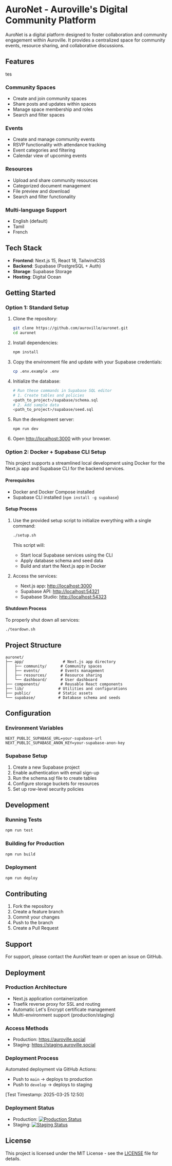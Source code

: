 # AuroNet - Auroville's Digital Community Platform

AuroNet is a digital platform designed to foster collaboration and community engagement within Auroville. It provides a centralized space for community events, resource sharing, and collaborative discussions.

## Features
tes
### Community Spaces
- Create and join community spaces
- Share posts and updates within spaces
- Manage space membership and roles
- Search and filter spaces

### Events
- Create and manage community events
- RSVP functionality with attendance tracking
- Event categories and filtering
- Calendar view of upcoming events

### Resources
- Upload and share community resources
- Categorized document management
- File preview and download
- Search and filter functionality

### Multi-language Support
- English (default)
- Tamil
- French

## Tech Stack

- **Frontend**: Next.js 15, React 18, TailwindCSS
- **Backend**: Supabase (PostgreSQL + Auth)
- **Storage**: Supabase Storage
- **Hosting**: Digital Ocean

## Getting Started

### Option 1: Standard Setup

1. Clone the repository:
   ```bash
   git clone https://github.com/auroville/auronet.git
   cd auronet
   ```

2. Install dependencies:
   ```bash
   npm install
   ```

3. Copy the environment file and update with your Supabase credentials:
   ```bash
   cp .env.example .env
   ```

4. Initialize the database:
   ```bash
   # Run these commands in Supabase SQL editor
   # 1. Create tables and policies
   <path_to_project>/supabase/schema.sql
   # 2. Add sample data
   <path_to_project>/supabase/seed.sql
   ```

5. Run the development server:
   ```bash
   npm run dev
   ```

6. Open [http://localhost:3000](http://localhost:3000) with your browser.

### Option 2: Docker + Supabase CLI Setup

This project supports a streamlined local development using Docker for the Next.js app and Supabase CLI for the backend services.

#### Prerequisites
- Docker and Docker Compose installed
- Supabase CLI installed (`npm install -g supabase`)

#### Setup Process

1. Use the provided setup script to initialize everything with a single command:
   ```bash
   ./setup.sh
   ```

   This script will:
   - Start local Supabase services using the CLI
   - Apply database schema and seed data
   - Build and start the Next.js app in Docker

2. Access the services:
   - Next.js app: [http://localhost:3000](http://localhost:3000)
   - Supabase API: [http://localhost:54321](http://localhost:54321)
   - Supabase Studio: [http://localhost:54323](http://localhost:54323)

#### Shutdown Process

To properly shut down all services:
```bash
./teardown.sh
```

## Project Structure

```
auronet/
├── app/                 # Next.js app directory
│   ├── community/      # Community spaces
│   ├── events/         # Events management
│   ├── resources/      # Resource sharing
│   └── dashboard/      # User dashboard
├── components/         # Reusable React components
├── lib/               # Utilities and configurations
├── public/            # Static assets
└── supabase/          # Database schema and seeds
```

## Configuration

### Environment Variables

```env
NEXT_PUBLIC_SUPABASE_URL=your-supabase-url
NEXT_PUBLIC_SUPABASE_ANON_KEY=your-supabase-anon-key
```

### Supabase Setup

1. Create a new Supabase project
2. Enable authentication with email sign-up
3. Run the schema.sql file to create tables
4. Configure storage buckets for resources
5. Set up row-level security policies

## Development

### Running Tests
```bash
npm run test
```

### Building for Production
```bash
npm run build
```

### Deployment
```bash
npm run deploy
```

## Contributing

1. Fork the repository
2. Create a feature branch
3. Commit your changes
4. Push to the branch
5. Create a Pull Request

## Support

For support, please contact the AuroNet team or open an issue on GitHub.

## Deployment

### Production Architecture
- Next.js application containerization
- Traefik reverse proxy for SSL and routing
- Automatic Let's Encrypt certificate management
- Multi-environment support (production/staging)

### Access Methods
- Production: https://auroville.social
- Staging: https://staging.auroville.social

### Deployment Process
Automated deployment via GitHub Actions:
- Push to `main` → deploys to production
- Push to `develop` → deploys to staging

[Test Timestamp: 2025-03-25 12:50]

### Deployment Status
- Production: [![Production Status](https://img.shields.io/website?url=https%3A%2F%2Fauroville.social)](https://auroville.social)
- Staging: [![Staging Status](https://img.shields.io/website?url=https%3A%2F%2Fstaging.auroville.social)](https://staging.auroville.social)

## License

This project is licensed under the MIT License - see the [LICENSE](LICENSE) file for details.
